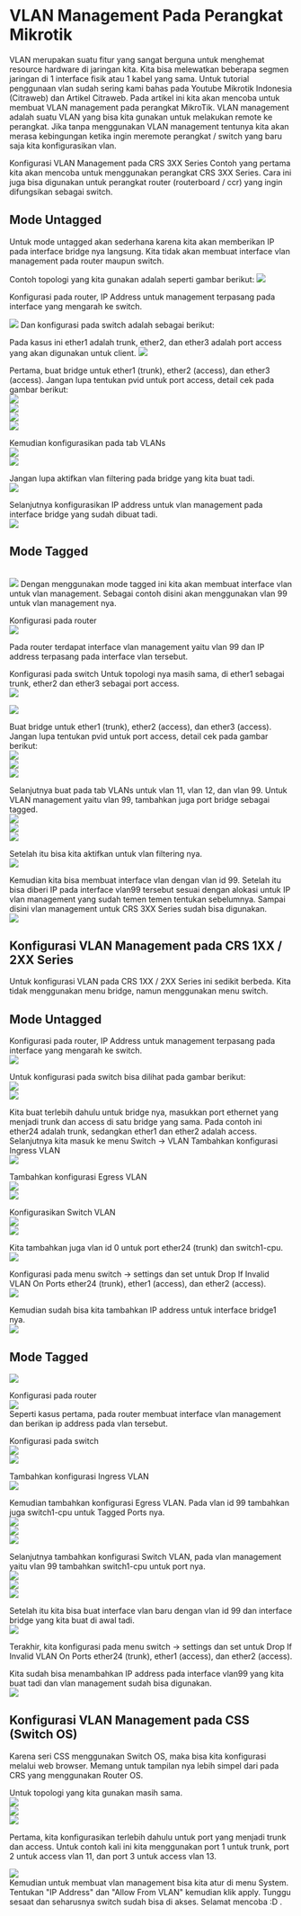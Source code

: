 # VLAN Management Pada Perangkat Mikrotik
VLAN merupakan suatu fitur yang sangat berguna untuk menghemat resource hardware di jaringan kita. Kita bisa melewatkan beberapa segmen jaringan di 1 interface fisik atau 1 kabel yang sama.
Untuk tutorial penggunaan vlan sudah sering kami bahas pada Youtube Mikrotik Indonesia (Citraweb) dan Artikel Citraweb.
Pada artikel ini kita akan mencoba untuk membuat VLAN management pada perangkat MikroTik. VLAN management adalah suatu VLAN yang bisa kita gunakan untuk melakukan remote ke perangkat.
Jika tanpa menggunakan VLAN management tentunya kita akan merasa kebingungan ketika ingin meremote perangkat / switch yang baru saja kita konfigurasikan vlan.

Konfigurasi VLAN Management pada CRS 3XX Series
Contoh yang pertama kita akan mencoba untuk menggunakan perangkat CRS 3XX Series. Cara ini juga bisa digunakan untuk perangkat router (routerboard / ccr) yang ingin difungsikan sebagai switch.

## Mode Untagged
Untuk mode untagged akan sederhana karena kita akan memberikan IP pada interface bridge nya langsung. Kita tidak akan membuat interface vlan management pada router maupun switch.

Contoh topologi yang kita gunakan adalah seperti gambar berikut:
<img src="https://drive.google.com/uc?export=view&id=1pTIPLUBPkTcjwSdxy1lu7m9dxG_xfHgg">

Konfigurasi pada router, IP Address untuk management terpasang pada interface yang mengarah ke switch.

<img src="https://drive.google.com/uc?export=view&id=1inSLG8n_FubP1YW6B1-M_Pkhi4ABy-aM">
Dan konfigurasi pada switch adalah sebagai berikut:

Pada kasus ini ether1 adalah trunk, ether2, dan ether3 adalah port access yang akan digunakan untuk client.
<img src="https://drive.google.com/uc?export=view&id=1NmZojGhlbZOKJmZV8FgOQmO15OAjrsLv">

Pertama, buat bridge untuk ether1 (trunk), ether2 (access), dan ether3 (access). Jangan lupa tentukan pvid untuk port access, detail cek pada gambar berikut:<br>
<img src="https://drive.google.com/uc?export=view&id=1QWQmI-7FjYC1GUUe5mAu_QZ2yUhohQz7"><br>
<img src="https://drive.google.com/uc?export=view&id=163SwclYa6CWF9MoBgq-s0EMMdnl5QXXZ"><br>
<img src="https://drive.google.com/uc?export=view&id=1HqlbXZBmErJYgNAgzUc6zb5ZmmKnN5An"><br>
<img src="https://drive.google.com/uc?export=view&id=1y1-qKUylP6JIM078-ZWWLTVUHJf3uvBj"><br>

Kemudian konfigurasikan pada tab VLANs<br>
<img src="https://drive.google.com/uc?export=view&id=14kHQ6k6kBXKD90La4iYrP9A8q_N5wwMG">
<br>
<img src="https://drive.google.com/uc?export=view&id=1hHGepMbjDthk5pXkHqrGV82ML19EICi6">

Jangan lupa aktifkan vlan filtering pada bridge yang kita buat tadi.<br>
<img src="https://drive.google.com/uc?export=view&id=1GeDRMde20v1N5OZ3Wm3N5Y4u2MqTrgGI"><br>

Selanjutnya konfigurasikan IP address untuk vlan management pada interface bridge yang sudah dibuat tadi.<br>
<img src="https://drive.google.com/uc?export=view&id=1mDhewmHHJeJhqhirorvEtDp-pFn-1Rb6"><br>

## Mode Tagged
<br>
<img src="https://drive.google.com/uc?export=view&id=1kHCf0KiKdvNxu9gGfQEjIPR7o-WGYxvT">
Dengan menggunakan mode tagged ini kita akan membuat interface vlan untuk vlan management. Sebagai contoh disini akan menggunakan vlan 99 untuk vlan management nya.

Konfigurasi pada router<br>
<img src="https://drive.google.com/uc?export=view&id=1LaMMhmWK8KJEoObWpOg_P1mTthZc_Hbg"><br>

Pada router terdapat interface vlan management yaitu vlan 99 dan IP address terpasang pada interface vlan tersebut.

Konfigurasi pada switch
Untuk topologi nya masih sama, di ether1 sebagai trunk, ether2 dan ether3 sebagai port access.<br>
<img src="https://drive.google.com/uc?export=view&id=1sBlMWcZAnLs6SB63wtmmkHnWkxY87vsP"><br>

<img src="https://drive.google.com/uc?export=view&id=1sBlMWcZAnLs6SB63wtmmkHnWkxY87vsP">


Buat bridge untuk ether1 (trunk), ether2 (access), dan ether3 (access). Jangan lupa tentukan pvid untuk port access, detail cek pada gambar berikut:<br>
<img src="https://drive.google.com/uc?export=view&id=123GoVsQgPfR9DlXiDSWZ3rVFIHl9MarI"><br>
<img src="https://drive.google.com/uc?export=view&id=1SVzM4ywLlOe2bWa3jBNVgylAFjUvKQYb"><br>
<img src="https://drive.google.com/uc?export=view&id=1Bf-C7p-8EDibCeJd7xS6ZGVE8sptJ3bq"><br>

Selanjutnya buat pada tab VLANs untuk vlan 11, vlan 12, dan vlan 99. Untuk VLAN management yaitu vlan 99, tambahkan juga port bridge sebagai tagged.<br>
<img src="https://drive.google.com/uc?export=view&id=1vIDfScQjNvIbiCth4dbFx4j0FagAGLNZ"><br>
<img src="https://drive.google.com/uc?export=view&id=1TfUZHWrNDeoWC6yDAFWmczuO4gDija7P"><br>
<img src="https://drive.google.com/uc?export=view&id=1H8F3ZFgiG7iRGy8O2Nf-J-JH8SVVTEu0"><br>

Setelah itu bisa kita aktifkan untuk vlan filtering nya.<br>
<img src="https://drive.google.com/uc?export=view&id=15bQ1A3n8FWRMVtBD7-Diozao5NPlFcQb"><br>

Kemudian kita bisa membuat interface vlan dengan vlan id 99. Setelah itu bisa diberi IP pada interface vlan99 tersebut sesuai dengan alokasi untuk IP vlan management yang sudah temen temen tentukan sebelumnya. Sampai disini vlan management untuk CRS 3XX Series sudah bisa digunakan.<br>
<img src="https://drive.google.com/uc?export=view&id=10djiK8Tjd4dQQkRb7lLGxqK5VvPiTaTz"><br>

## Konfigurasi VLAN Management pada CRS 1XX / 2XX Series

Untuk konfigurasi VLAN pada CRS 1XX / 2XX Series ini sedikit berbeda. Kita tidak menggunakan menu bridge, namun menggunakan menu switch.

## Mode Untagged

Konfigurasi pada router, IP Address untuk management terpasang pada interface yang mengarah ke switch.<br>
<img src="https://drive.google.com/uc?export=view&id=177g5oKT6DBSR2z25_Mt3ksMnnQ04Q4u9"><br>

Untuk konfigurasi pada switch bisa dilihat pada gambar berikut:<br>
<img src="https://drive.google.com/uc?export=view&id=1xv_hEtFtUDPAmIL3mFu-1A2dMoyNw7wg"><br>
<img src="https://drive.google.com/uc?export=view&id=1Hv3qqaZ0O08n8iMC0pYoXJuqa9k8hwCJ"><br>

Kita buat terlebih dahulu untuk bridge nya, masukkan port ethernet yang menjadi trunk dan access di satu bridge yang sama. Pada contoh ini ether24 adalah trunk, sedangkan ether1 dan ether2 adalah access.
Selanjutnya kita masuk ke menu Switch → VLAN
Tambahkan konfigurasi Ingress VLAN<br>
<img src="https://drive.google.com/uc?export=view&id=1j1xcMfd2uK1hKG8qoXM3d9HqYAKOMgfc"><br>

Tambahkan konfigurasi Egress VLAN<br>
<img src="https://drive.google.com/uc?export=view&id=1VljhT9iez0q0nTpEyfYrm5nsKhG-v2y9"><br>
<img src="https://drive.google.com/uc?export=view&id=1iGGtZNcsEKt_q9o0wXb-38VhIM5Y3vQC"><br>

Konfigurasikan Switch VLAN<br>
<img src="https://drive.google.com/uc?export=view&id=1ZMI-rArdxJTxoXX255A-3QDuixsRc_CI"><br>
<img src="https://drive.google.com/uc?export=view&id=1FcA8laE1qvtnG_XVgPceCiXWgoK6chsC"><br>


Kita tambahkan juga vlan id 0 untuk port ether24 (trunk) dan switch1-cpu.<br>
<img src="https://drive.google.com/uc?export=view&id=1N0-sPQwk-Nbapc3G-GUeAxkjh6KSXhDg"><br>

Konfigurasi pada menu switch → settings dan set untuk Drop If Invalid VLAN On Ports ether24 (trunk), ether1 (access), dan ether2 (access).<br>
<img src="https://drive.google.com/uc?export=view&id=1u0IuVdy8ikGzCi2Je2FJ9xERWoz2rZqy"><br>

Kemudian sudah bisa kita tambahkan IP address untuk interface bridge1 nya.<br>
<img src="https://drive.google.com/uc?export=view&id=1mwE6FGFdMnh4giGGCj-nFdLx9vGCarvO"><br>

## Mode Tagged

<img src="https://drive.google.com/uc?export=view&id=113jN2HwTqo9fcLEjE89TsiCTPBiRrgXC"><br>

Konfigurasi pada router<br>
<img src="https://drive.google.com/uc?export=view&id=105L0mmZYPOc8oM5Qxz1t09lVjklRcL7w"><br> <!-- no 37 dlam img drive -->
Seperti kasus pertama, pada router membuat interface vlan management dan berikan ip address pada vlan tersebut.

Konfigurasi pada switch<br>
<img src="https://drive.google.com/uc?export=view&id=1rs7iCW4O12H16kWj-hgHBm1nmEDxOHS"><br> <!-- no 38 dlam img drive -->
<img src="https://drive.google.com/uc?export=view&id=1h_TdBAPUd0DdGHWK-D-MSLBlHiU1_6vn"><br> <!-- no 39 dlam img drive -->

Tambahkan konfigurasi Ingress VLAN<br>
<img src="https://drive.google.com/uc?export=view&id=1Qpo-XdvIYPhiJIiXmx5tKZPTvHDrGZAn"><br> <!-- no 40 dlam img drive -->

Kemudian tambahkan konfigurasi Egress VLAN. Pada vlan id 99 tambahkan juga switch1-cpu untuk Tagged Ports nya.<br>
<img src="https://drive.google.com/uc?export=view&id=1zmRhztekLd0m0rkdkge6X15zjwvp7FUj"><br>
<img src="https://drive.google.com/uc?export=view&id=1dWdI8z4Z8Oa_U34O0EyVe754l2ajr5IU"><br>
<img src="https://drive.google.com/uc?export=view&id=1vzN2tlwP-8fhia6lPIunwgIrBGJrcCqT"><br>

Selanjutnya tambahkan konfigurasi Switch VLAN, pada vlan management yaitu vlan 99 tambahkan switch1-cpu untuk port nya.<br>
<img src="https://drive.google.com/uc?export=view&id=1DGbW8QbEYjXyK1cG3ETa7tGIYPkuU95g"><br>
<img src="https://drive.google.com/uc?export=view&id=1FA5inOIEjsiu5pEsKXbFuddbyYqknTHf"><br>
<img src="https://drive.google.com/uc?export=view&id=1bJOeWdmGkYCE1AI6uTvYp6Ovy6aguDXC"><br>

Setelah itu kita bisa buat interface vlan baru dengan vlan id 99 dan interface bridge yang kita buat di awal tadi.<br>
<img src="https://drive.google.com/uc?export=view&id=1EkC0yE3yo9LmyfOWcYzlXzz7fkLESpv1"><br>

Terakhir, kita konfigurasi pada menu switch → settings dan set untuk Drop If Invalid VLAN On Ports ether24 (trunk), ether1 (access), dan ether2 (access).

Kita sudah bisa menambahkan IP address pada interface vlan99 yang kita buat tadi dan vlan management sudah bisa digunakan.<br>
<img src="https://drive.google.com/uc?export=view&id=17K8MYU5rrS72FG_2l4X83Vp3vMARC_fj"><br>

## Konfigurasi VLAN Management pada CSS (Switch OS)

Karena seri CSS menggunakan Switch OS, maka bisa kita konfigurasi melalui web browser. Memang untuk tampilan nya lebih simpel dari pada CRS yang menggunakan Router OS.

Untuk topologi yang kita gunakan masih sama.<br>
<img src="https://drive.google.com/uc?export=view&id=1vAAuPWm72c2MxTBZAfFc3SL0cnMPCbsB"><br>
<img src="https://drive.google.com/uc?export=view&id=1yd1J3SC3wP7nhTt4ep19kaEEuWkV0Lcm"><br>
<img src="https://drive.google.com/uc?export=view&id=1tdq8xcx0QPfI_OD3ZludFmF9XW8_i9c9"><br>

Pertama, kita konfigurasikan terlebih dahulu untuk port yang menjadi trunk dan access. Untuk contoh kali ini kita menggunakan port 1 untuk trunk, port 2 untuk access vlan 11, dan port 3 untuk access vlan 13.<br>

<img src="https://drive.google.com/uc?export=view&id=1-BsZdd8LDgDW_Dlp9lyeSMrfdlJa52bs"><br>
Kemudian untuk membuat vlan management bisa kita atur di menu System.
Tentukan "IP Address" dan "Allow From VLAN" kemudian klik apply.
Tunggu sesaat dan seharusnya switch sudah bisa di akses. Selamat mencoba :D .
<!--







<img src="https://drive.google.com/uc?export=view&id="><br><img src="https://drive.google.com/uc?export=view&id="><br><img src="https://drive.google.com/uc?export=view&id="><br> -->
